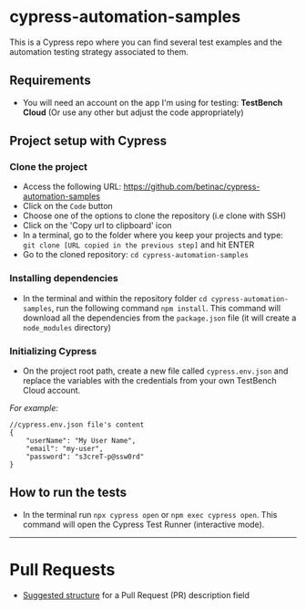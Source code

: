 # cypress-automation-samples

This is a Cypress repo where you can find several test examples and the automation testing strategy associated to them.

## Requirements
- You will need an account on the app I'm using for testing: **TestBench Cloud** (Or use any other but adjust the code appropriately)

## Project setup with Cypress
### Clone the project
- Access the following URL: https://github.com/betinac/cypress-automation-samples
- Click on the `Code` button
- Choose one of the options to clone the repository (i.e clone with SSH)
- Click on the 'Copy url to clipboard' icon
- In a terminal, go to the folder where you keep your projects and type: `git clone [URL copied in the previous step]` and hit ENTER
- Go to the cloned repository: `cd cypress-automation-samples`

### Installing dependencies
- In the terminal and within the repository folder `cd cypress-automation-samples`, run the following command `npm install`. This command will download all the dependencies from the `package.json` file (it will create a `node_modules` directory)

### Initializing Cypress
- On the project root path, create a new file called `cypress.env.json` and replace the variables with the credentials from your own TestBench Cloud account.

_For example:_
```
//cypress.env.json file's content
{
    "userName": "My User Name",
    "email": "my-user",
    "password": "s3creT-p@ssw0rd"
}
```

## How to run the tests
- In the terminal run `npx cypress open` or `npm exec cypress open`. This command will open the Cypress Test Runner (interactive mode).

---
# Pull Requests
* [Suggested structure](https://github.com/betinac/cypress-automation-samples/pull/2) for a Pull Request (PR) description field
